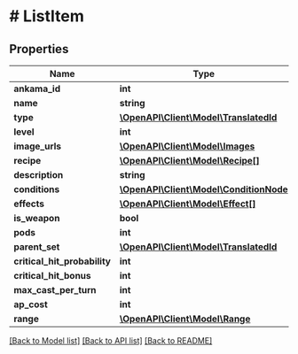 # # ListItem

## Properties

Name | Type | Description | Notes
------------ | ------------- | ------------- | -------------
**ankama_id** | **int** |  | [optional]
**name** | **string** |  | [optional]
**type** | [**\OpenAPI\Client\Model\TranslatedId**](TranslatedId.md) |  | [optional]
**level** | **int** |  | [optional]
**image_urls** | [**\OpenAPI\Client\Model\Images**](Images.md) |  | [optional]
**recipe** | [**\OpenAPI\Client\Model\Recipe[]**](Recipe.md) |  | [optional]
**description** | **string** |  | [optional]
**conditions** | [**\OpenAPI\Client\Model\ConditionNode**](ConditionNode.md) |  | [optional]
**effects** | [**\OpenAPI\Client\Model\Effect[]**](Effect.md) |  | [optional]
**is_weapon** | **bool** |  | [optional]
**pods** | **int** |  | [optional]
**parent_set** | [**\OpenAPI\Client\Model\TranslatedId**](TranslatedId.md) |  | [optional]
**critical_hit_probability** | **int** |  | [optional]
**critical_hit_bonus** | **int** |  | [optional]
**max_cast_per_turn** | **int** |  | [optional]
**ap_cost** | **int** |  | [optional]
**range** | [**\OpenAPI\Client\Model\Range**](Range.md) |  | [optional]

[[Back to Model list]](../../README.md#models) [[Back to API list]](../../README.md#endpoints) [[Back to README]](../../README.md)
